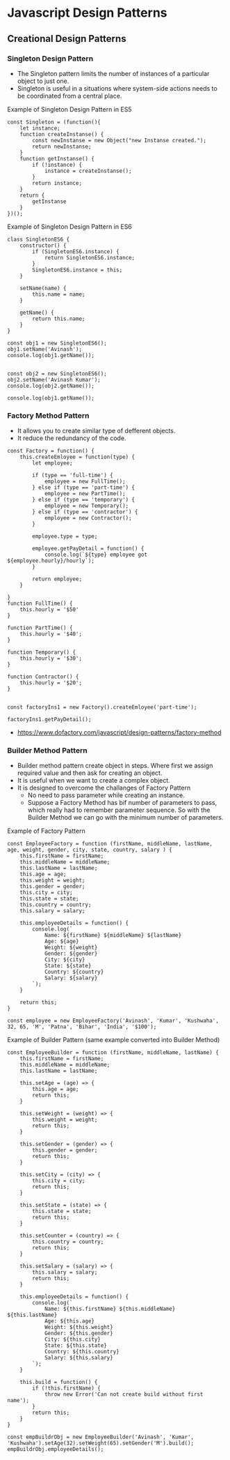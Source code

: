 # Javascript Design Patterns

## Creational Design Patterns

### Singleton Design Pattern
- The Singleton pattern limits the number of instances of a particular object to just one.
- Singleton is useful in a situations where system-side actions needs to be coordinated from a central place.

Example of Singleton Design Pattern in ES5
```
const Singleton = (function(){
    let instance;
    function createInstanse() {
        const newInstanse = new Object("new Instanse created.");
        return newInstanse;
    }
    function getInstanse() {
        if (!instance) {
            instance = createInstanse();
        }
        return instance;
    }
    return {
        getInstanse
    }
})();
``` 

Example of Singleton Design Pattern in ES6

```
class SingletonES6 {
    constructor() {
        if (SingletonES6.instance) {
            return SingletonES6.instance;
        }
        SingletonES6.instance = this;
    }

    setName(name) {
        this.name = name;
    }

    getName() {
        return this.name;
    }
}

const obj1 = new SingletonES6();
obj1.setName('Avinash');
console.log(obj1.getName());


const obj2 = new SingletonES6();
obj2.setName('Avinash Kumar');
console.log(obj2.getName());

console.log(obj1.getName());
```

### Factory Method Pattern
- It allows you to create similar type of defferent objects.
- It reduce the redundancy of the code.

```
const Factory = function() {
    this.createEmloyee = function(type) {
        let employee;

        if (type == 'full-time') {
            employee = new FullTime();
        } else if (type == 'part-time') {
            employee = new PartTime();
        } else if (type == 'temporary') {
            employee = new Temporary();
        } else if (type == 'contractor') {
            employee = new Contractor();
        }

        employee.type = type;

        employee.getPayDetail = function() {
            console.log(`${type} employee got ${employee.hourly}/hourly`);
        }

        return employee;
    }

}
function FullTime() {
    this.hourly = '$50'
}

function PartTime() {
    this.hourly = '$40';
}

function Temporary() {
    this.hourly = '$30';
}

function Contractor() {
    this.hourly = '$20';
}


const factoryIns1 = new Factory().createEmloyee('part-time');

factoryIns1.getPayDetail();
```
- https://www.dofactory.com/javascript/design-patterns/factory-method

### Builder Method Pattern

- Builder method pattern create object in steps. Where first we assign required value and then ask for creating an object.
- It is useful when we want to create a complex object.
- It is designed to overcome the challanges of Factory Pattern
    - No need to pass parameter while creating an instance.
    - Suppose a Factory Method has bif number of parameters to pass, which really had to remember parameter sequence. So with the Builder Method we can go with the minimum number of parameters.

Example of Factory Pattern

```
const EmployeeFactory = function (firstName, middleName, lastName, age, weight, gender, city, state, country, salary ) {
    this.firstName = firstName;
    this.middleName = middleName;
    this.lastName = lastName;
    this.age = age;
    this.weight = weight;
    this.gender = gender;
    this.city = city;
    this.state = state;
    this.country = country;
    this.salary = salary;

    this.employeeDetails = function() {
        console.log(`
            Name: ${firstName} ${middleName} ${lastName}
            Age: ${age}
            Weight: ${weight}
            Gender: ${gender}
            City: ${city}
            State: ${state}
            Country: ${country}
            Salary: ${salary}
        `);
    }

    return this;
}

const employee = new EmployeeFactory('Avinash', 'Kumar', 'Kushwaha', 32, 65, 'M', 'Patna', 'Bihar', 'India', '$100');
```

Example of Builder Pattern (same example converted into Builder Method)

```
const EmployeeBuilder = function (firstName, middleName, lastName) {
    this.firstName = firstName;
    this.middleName = middleName;
    this.lastName = lastName;

    this.setAge = (age) => {
        this.age = age;
        return this;
    }

    this.setWeight = (weight) => {
        this.weight = weight;
        return this;
    }

    this.setGender = (gender) => {
        this.gender = gender;
        return this;
    }

    this.setCity = (city) => {
        this.city = city;
        return this;
    }

    this.setState = (state) => {
        this.state = state;
        return this;
    }

    this.setCounter = (country) => {
        this.country = country;
        return this;
    }

    this.setSalary = (salary) => {
        this.salary = salary;
        return this;
    }

    this.employeeDetails = function() {
        console.log(`
            Name: ${this.firstName} ${this.middleName} ${this.lastName}
            Age: ${this.age}
            Weight: ${this.weight}
            Gender: ${this.gender}
            City: ${this.city}
            State: ${this.state}
            Country: ${this.country}
            Salary: ${this.salary}
        `);
    }

    this.build = function() {
        if (!this.firstName) {
            throw new Error('Can not create build without first name');
        }
        return this;
    }
}

const empBuildrObj = new EmployeeBuilder('Avinash', 'Kumar', 'Kushwaha').setAge(32).setWeight(65).setGender('M').build();
empBuildrObj.employeeDetails();
```